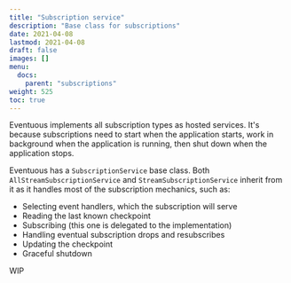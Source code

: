 ```yaml
---
title: "Subscription service"
description: "Base class for subscriptions"
date: 2021-04-08
lastmod: 2021-04-08
draft: false
images: []
menu:
  docs:
    parent: "subscriptions"
weight: 525
toc: true
---
```


Eventuous implements all subscription types as hosted services. It's because subscriptions need to start when the application starts, work in background when the application is running, then shut down when the application stops.

Eventuous has a `SubscriptionService` base class. Both `AllStreamSubscriptionService` and `StreamSubscriptionService` inherit from it as it handles most of the subscription mechanics, such as:

- Selecting event handlers, which the subscription will serve
- Reading the last known checkpoint
- Subscribing (this one is delegated to the implementation)
- Handling eventual subscription drops and resubscribes
- Updating the checkpoint
- Graceful shutdown

WIP



